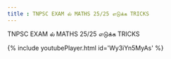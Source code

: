 ```yaml
---
title : TNPSC EXAM ல் MATHS 25/25 எடுக்க TRICKS
---
```


TNPSC EXAM ல் MATHS 25/25 எடுக்க TRICKS



{% include youtubePlayer.html id='Wy3iYn5MyAs' %}
